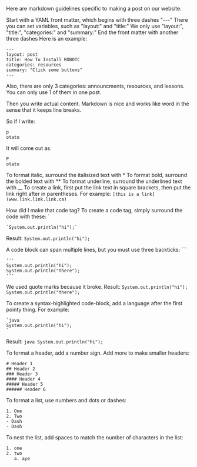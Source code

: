 Here are markdown guidelines specific to making a post on our website.

Start with a YAML front matter, which begins with three dashes "---"
There you can set variables, such as "layout:" and "title:"
We only use "layout:", "title:", "categories:" and "summary:"
End the front matter with another three dashes
Here is an example:

```
---
layout: post
title: How To Install ROBOTC
categories: resources
summary: "Click some buttons"
---
```

Also, there are only 3 categories: announcments, resources, and lessons. You can only use 1 of them in one post.

Then you write actual content. Markdown is nice and works like word in the sense that it keeps line breaks.

So if I write:
```
p
otato
```

It will come out as:
```
P
otato
```
To format italic, surround the italisized text with *
To format bold, surround the bolded text with **
To format underline, surround the underlined text with __
To create a link, first put the link text in square brackets, then put the link right after in parentheses.
For example: `[this is a link](www.link.link.link.ca)`

How did I make that code tag?
To create a code tag, simply surround the code with these: \`
```
`System.out.println("hi");`
```
Result: `System.out.println("hi");`

A code block can span multiple lines, but you must use three backticks: \`\`\`
```
'''
System.out.println("hi");
System.out.println("there");
'''
```
We used quote marks because it broke.
Result:
`
System.out.println("hi");
System.out.println("there");
`

To create a syntax-highlighted code-block, add a language after the first pointy thing.
For example: 
```
`java
System.out.println("hi");
`
```
Result:
`java
System.out.println("hi");
`

To format a header, add a number sign. Add more to make smaller headers:
```
# Header 1
## Header 2
### Header 3 
#### Header 4 
##### Header 5 
###### Header 6 
```
To format a list, use numbers and dots or dashes:
```
1. One
2. Two
- Dash
- Dash
```

To nest the list, add spaces to match the number of characters in the list:
```
1. one
2. two
   a. aye
```
